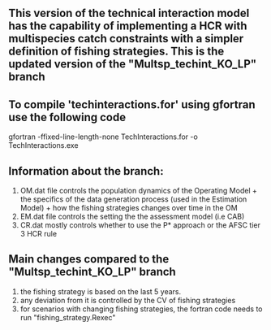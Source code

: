 ## This version of the technical interaction model has the capability of implementing a HCR with multispecies catch constraints with a simpler definition of fishing strategies. This is the updated version of the "Multsp_techint_KO_LP" branch

## To compile 'techinteractions.for' using gfortran use the following code
gfortran -ffixed-line-length-none TechInteractions.for -o TechInteractions.exe

## Information about the branch:
1. OM.dat file controls the population dynamics of the Operating Model + the specifics of the data generation process (used in the Estimation Model) + how the fishing strategies changes over time in the OM
2. EM.dat file controls the setting the the assessment model (i.e CAB) 
3. CR.dat mostly controls whether to use the P* approach or the AFSC tier 3 HCR rule

## Main changes compared to the "Multsp_techint_KO_LP" branch
1. the fishing strategy is based on the last 5 years.
2. any deviation from it is controlled by the CV of fishing strategies
3. for scenarios with changing fishing strategies, the fortran code needs to run "fishing_strategy.Rexec"

